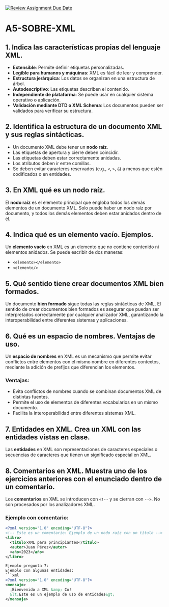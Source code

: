 [![Review Assignment Due Date](https://classroom.github.com/assets/deadline-readme-button-22041afd0340ce965d47ae6ef1cefeee28c7c493a6346c4f15d667ab976d596c.svg)](https://classroom.github.com/a/fGeLcsqO)
# A5-SOBRE-XML

## 1. Indica las características propias del lenguaje XML.
- **Extensible**: Permite definir etiquetas personalizadas.
- **Legible para humanos y máquinas**: XML es fácil de leer y comprender.
- **Estructura jerárquica**: Los datos se organizan en una estructura de árbol.
- **Autodescriptivo**: Las etiquetas describen el contenido.
- **Independiente de plataforma**: Se puede usar en cualquier sistema operativo o aplicación.
- **Validación mediante DTD o XML Schema**: Los documentos pueden ser validados para verificar su estructura.

## 2. Identifica la estructura de un documento XML y sus reglas sintácticas.
- Un documento XML debe tener un **nodo raíz**.
- Las etiquetas de apertura y cierre deben coincidir.
- Las etiquetas deben estar correctamente anidadas.
- Los atributos deben ir entre comillas.
- Se deben evitar caracteres reservados (e.g., `<`, `>`, `&`) a menos que estén codificados o en entidades.

## 3. En XML qué es un nodo raíz.
El **nodo raíz** es el elemento principal que engloba todos los demás elementos de un documento XML. Solo puede haber un nodo raíz por documento, y todos los demás elementos deben estar anidados dentro de él.

## 4. Indica qué es un elemento vacío. Ejemplos.
Un **elemento vacío** en XML es un elemento que no contiene contenido ni elementos anidados. Se puede escribir de dos maneras:
- `<elemento></elemento>`
- `<elemento/>`

## 5. Qué sentido tiene crear documentos XML bien formados.
Un documento **bien formado** sigue todas las reglas sintácticas de XML. El sentido de crear documentos bien formados es asegurar que puedan ser interpretados correctamente por cualquier analizador XML, garantizando la interoperabilidad entre diferentes sistemas y aplicaciones.

## 6. Qué es un espacio de nombres. Ventajas de uso.
Un **espacio de nombres** en XML es un mecanismo que permite evitar conflictos entre elementos con el mismo nombre en diferentes contextos, mediante la adición de prefijos que diferencian los elementos.

### Ventajas:
- Evita conflictos de nombres cuando se combinan documentos XML de distintas fuentes.
- Permite el uso de elementos de diferentes vocabularios en un mismo documento.
- Facilita la interoperabilidad entre diferentes sistemas XML.

## 7. Entidades en XML. Crea un XML con las entidades vistas en clase.
Las **entidades** en XML son representaciones de caracteres especiales o secuencias de caracteres que tienen un significado especial en XML.

## 8. Comentarios en XML. Muestra uno de los ejercicios anteriores con el enunciado dentro de un comentario.
Los **comentarios** en XML se introducen con `<!--` y se cierran con `-->`. No son procesados por los analizadores XML.

### Ejemplo con comentario:
```xml
<?xml version="1.0" encoding="UTF-8"?>
<!-- Este es un comentario: Ejemplo de un nodo raíz con un título -->
<libro>
  <titulo>XML para principiantes</titulo>
  <autor>Juan Pérez</autor>
  <año>2023</año>
</libro>

Ejemplo pregunta 7:
Ejemplo con algunas entidades:
```xml
<?xml version="1.0" encoding="UTF-8"?>
<mensaje>
  ¡Bienvenido a XML &amp; Co!
  &lt;Este es un ejemplo de uso de entidades&gt;
</mensaje>
